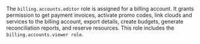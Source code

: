 The `billing.accounts.editor` role is assigned for a billing account. It grants permission to get payment invoices, activate promo codes, link clouds and services to the billing account, export details, create budgets, generate reconciliation reports, and reserve resources. This role includes the `billing.accounts.viewer role`.
